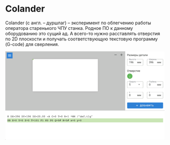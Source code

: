 # Colander

Colander (с англ. – дуршлаг) – эксперимент по облегчению работы оператора старенького ЧПУ станка. Родное ПО к данному оборудованию это сущий ад. А всего-то нужно расставлять отверстия по 2D плоскости и получать соответствующую текстовую программу (G-code) для сверления.

![screen](doc/assets/screen_2020-02-17_20.19.24.gif)
